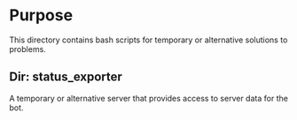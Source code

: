 # Purpose

This directory contains bash scripts for temporary or alternative solutions to problems.

## Dir: status_exporter

A temporary or alternative server that provides access to server data for the bot.
